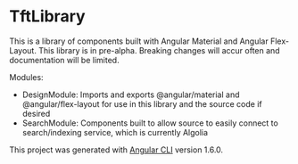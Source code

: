 # TftLibrary

This is a library of components built with Angular Material and Angular Flex-Layout. 
This library is in pre-alpha. Breaking changes will accur often and documentation will be limited.

Modules:
- DesignModule: Imports and exports @angular/material and @angular/flex-layout for use in this library and the source code if desired 
- SearchModule: Components built to allow source to easily connect to search/indexing service, which is currently Algolia


This project was generated with [Angular CLI](https://github.com/angular/angular-cli) version 1.6.0.